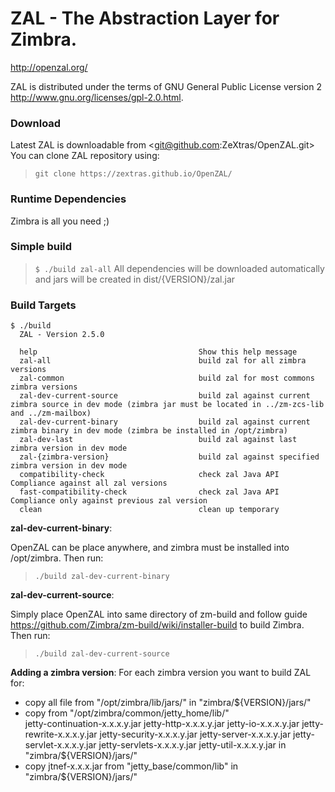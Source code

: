 ZAL - The Abstraction Layer for Zimbra.
===
<http://openzal.org/>

ZAL is distributed under the terms of GNU General Public License version 2 <http://www.gnu.org/licenses/gpl-2.0.html>.

### Download ###

Latest ZAL is downloadable from <git@github.com:ZeXtras/OpenZAL.git>
You can clone ZAL repository using:
        
>`git clone https://zextras.github.io/OpenZAL/`

### Runtime Dependencies ###

   Zimbra is all you need ;)

### Simple build ###

>`$ ./build zal-all`
All dependencies will be downloaded automatically and jars will be created in dist/{VERSION}/zal.jar

### Build Targets ###
```
$ ./build
  ZAL - Version 2.5.0

  help                                    Show this help message                  
  zal-all                                 build zal for all zimbra versions       
  zal-common                              build zal for most commons zimbra versions
  zal-dev-current-source                  build zal against current zimbra source in dev mode (zimbra jar must be located in ../zm-zcs-lib and ../zm-mailbox)
  zal-dev-current-binary                  build zal against current zimbra binary in dev mode (zimbra be installed in /opt/zimbra)
  zal-dev-last                            build zal against last zimbra version in dev mode
  zal-{zimbra-version}                    build zal against specified zimbra version in dev mode
  compatibility-check                     check zal Java API Compliance against all zal versions
  fast-compatibility-check                check zal Java API Compliance only against previous zal version
  clean                                   clean up temporary                      
```
**zal-dev-current-binary**:

OpenZAL can be place anywhere, and zimbra must be installed into /opt/zimbra.
Then run:
> `./build zal-dev-current-binary`

**zal-dev-current-source**:

Simply place OpenZAL into same directory of zm-build and follow guide <https://github.com/Zimbra/zm-build/wiki/installer-build> to 
build Zimbra. Then run:
>`./build zal-dev-current-source`

**Adding a zimbra version**:
For each zimbra version you want to build ZAL for:

* copy all file from "/opt/zimbra/lib/jars/" in "zimbra/${VERSION}/jars/"
* copy from "/opt/zimbra/common/jetty_home/lib/"  
jetty-continuation-x.x.x.y.jar
jetty-http-x.x.x.y.jar
jetty-io-x.x.x.y.jar
jetty-rewrite-x.x.x.y.jar
jetty-security-x.x.x.y.jar
jetty-server-x.x.x.y.jar
jetty-servlet-x.x.x.y.jar
jetty-servlets-x.x.x.y.jar
jetty-util-x.x.x.y.jar
in "zimbra/${VERSION}/jars/"
* copy jtnef-x.x.x.jar from "jetty_base/common/lib" in "zimbra/${VERSION}/jars/" 


